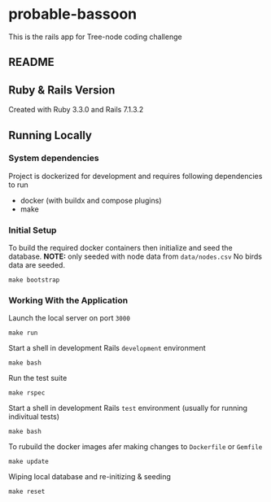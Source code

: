 # probable-bassoon
This is the rails app for Tree-node coding challenge

## README


## Ruby & Rails Version
Created with Ruby 3.3.0 and Rails 7.1.3.2

## Running Locally

### System dependencies
Project is dockerized for development and requires following dependencies to run
- docker (with buildx and compose plugins)
- make

### Initial Setup
To build the required docker containers then initialize and seed the database. **NOTE:** only seeded with node data from `data/nodes.csv` No birds data are seeded.
```
make bootstrap
```

### Working With the Application
Launch the local server on port `3000`
```
make run
```

Start a shell in development Rails `development` environment
```
make bash
```

Run the test suite
```
make rspec
```

Start a shell in development Rails `test` environment (usually for running indivitual tests)
```
make bash
```

To rubuild the docker images afer making changes to `Dockerfile` or `Gemfile`
```
make update
```

Wiping local database and re-initizing & seeding
```
make reset
```
